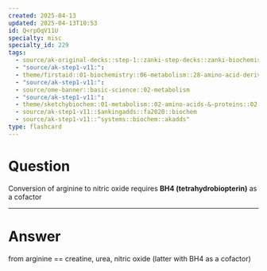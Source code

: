 ```yaml
---
created: 2025-04-13
updated: 2025-04-13T10:53
id: Q<rpOqV11U
specialty: misc
specialty_id: 229
tags:
  - source/ak-original-decks::step-1::zanki-step-decks::zanki-biochemistry::metabolism
  - "source/ak-step1-v11:": 
  - theme/firstaid::01-biochemistry::06-metabolism::28-amino-acid-derivatives
  - "source/ak-step1-v11:": 
  - source/ome-banner::basic-science::02-metabolism
  - "source/ak-step1-v11:": 
  - theme/sketchybiochem::01-metabolism::02-amino-acids-&-proteins::02-amino-acid-derivatives
  - source/ak-step1-v11::$ankingadds::fa2020::biochem
  - source/ak-step1-v11::^systems::biochem::akadds"
type: flashcard
---
```


# Question
Conversion of arginine to nitric oxide requires **BH4 (tetrahydrobiopterin)** as a cofactor

---

# Answer
from arginine == creatine, urea, nitric oxide (latter with BH4 as a cofactor)